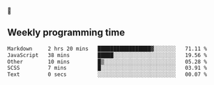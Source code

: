 🐸

## Weekly programming time
<!--START_SECTION:waka-->

```txt
Markdown     2 hrs 20 mins   █████████████████▓░░░░░░░   71.11 %
JavaScript   38 mins         █████░░░░░░░░░░░░░░░░░░░░   19.56 %
Other        10 mins         █▒░░░░░░░░░░░░░░░░░░░░░░░   05.28 %
SCSS         7 mins          █░░░░░░░░░░░░░░░░░░░░░░░░   03.91 %
Text         0 secs          ░░░░░░░░░░░░░░░░░░░░░░░░░   00.07 %
```

<!--END_SECTION:waka-->
